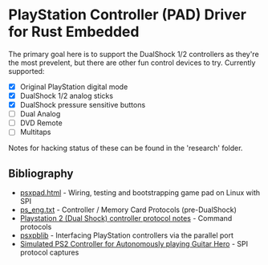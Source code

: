 PlayStation Controller (PAD) Driver for Rust Embedded
========================================================

The primary goal here is to support the DualShock 1/2 controllers as they're the most prevelent, but there are other fun control devices to try. Currently supported:

* [x] Original PlayStation digital mode
* [x] DualShock 1/2 analog sticks
* [x] DualShock pressure sensitive buttons
* [ ] Dual Analog
* [ ] DVD Remote
* [ ] Multitaps

Notes for hacking status of these can be found in the 'research' folder.


Bibliography
---------------
* [psxpad.html](http://domisan.sakura.ne.jp/article/psxpad/psxpad.html) - Wiring, testing and bootstrapping game pad on Linux with SPI
* [ps_eng.txt](http://kaele.com/~kashima/games/ps_eng.txt) - Controller / Memory Card Protocols (pre-DualShock)
* [Playstation 2 (Dual Shock) controller protocol notes](https://gist.github.com/scanlime/5042071) - Command protocols
* [psxpblib](http://www.debaser.force9.co.uk/psxpblib/) - Interfacing PlayStation controllers via the parallel port
* [Simulated PS2 Controller for Autonomously playing Guitar Hero](http://procrastineering.blogspot.ca/2010/12/simulated-ps2-controller-for.html) - SPI protocol captures
